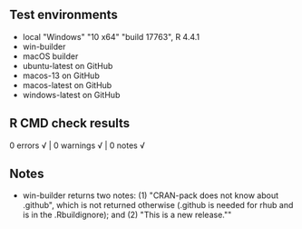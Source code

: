 ## Test environments
* local  "Windows" "10 x64" "build 17763",  R 4.4.1
* win-builder
* macOS builder
* ubuntu-latest on GitHub
* macos-13 on GitHub
* macos-latest on GitHub
* windows-latest on GitHub

## R CMD check results

0 errors √ | 0 warnings √ | 0 notes √


## Notes
* win-builder returns two notes: (1) "CRAN-pack does not know about .github", which is not returned otherwise (.github is needed for rhub and is in the .Rbuildignore); and (2) "This is a new release.""

